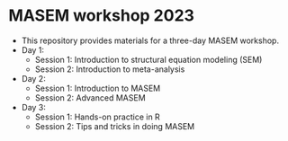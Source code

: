 # MASEM workshop 2023
* This repository provides materials for a three-day MASEM workshop.
* Day 1:
	+ Session 1: Introduction to structural equation modeling (SEM)
	+ Session 2: Introduction to meta-analysis
* Day 2: 
	+ Session 1: Introduction to MASEM
	+ Session 2: Advanced MASEM
* Day 3:
	+ Session 1: Hands-on practice in R
	+ Session 2: Tips and tricks in doing MASEM
